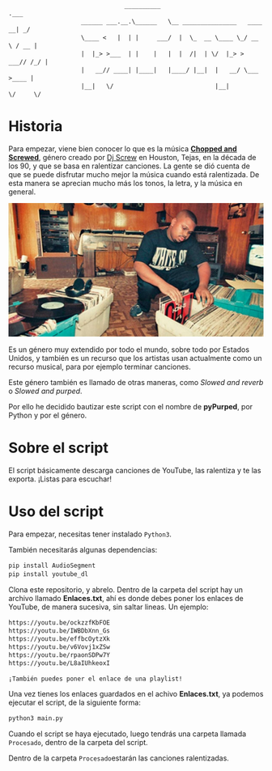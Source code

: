 ```art
                                __________                               .___
                    ______ ___.__.\______   \__ _______________   ____   __| _/
                    \____ <   |  | |     ___/  |  \_  __ \____ \_/ __ \ / __ |
                    |  |_> >___  | |    |   |  |  /|  | \/  |_> >  ___// /_/ |
                    |   __// ____| |____|   |____/ |__|  |   __/ \___  >____ |
                    |__|   \/                            |__|        \/     \/
```

# Historia

Para empezar, viene bien conocer lo que es la música [**Chopped and Screwed**](https://es.wikipedia.org/wiki/Chopped_and_screwed), género creado por [Dj Screw](https://en.wikipedia.org/wiki/DJ_Screw) en Houston, Tejas, en la década de los 90, y que se basa en ralentizar canciones.
La gente se dió cuenta de que se puede disfrutar mucho mejor la música cuando está ralentizada. De esta manera se aprecian mucho más los tonos, la letra, y la música en general.

![Dj Screw](/img/DJ-Screw-1.jpg)

Es un género muy extendido por todo el mundo, sobre todo por Estados Unidos, y también es un recurso que los artistas usan actualmente como un recurso musical, para por ejemplo terminar canciones.

Este género también es llamado de otras maneras, como _Slowed and reverb_ o _Slowed and purped_.

Por ello he decidido bautizar este script con el nombre de **pyPurped**, por Python y por el género.

# Sobre el script

El script básicamente descarga canciones de YouTube, las ralentiza y te las exporta. ¡Listas para escuchar!

# Uso del script

Para empezar, necesitas tener instalado `Python3`.

También necesitarás algunas dependencias:

```python
pip install AudioSegment
pip install youtube_dl
```

Clona este repositorio, y abrelo.
Dentro de la carpeta del script hay un archivo llamado **Enlaces.txt**, ahí es donde debes poner los enlaces de YouTube, de manera sucesiva, sin saltar lineas. Un ejemplo:

```
https://youtu.be/ockzzfKbFOE
https://youtu.be/IWBDbXnn_Gs
https://youtu.be/effbcOytzXk
https://youtu.be/v6Vovj1xZSw
https://youtu.be/rpaonSDPw7Y
https://youtu.be/L8aIUhkeoxI
```

`¡También puedes poner el enlace de una playlist!`

Una vez tienes los enlaces guardados en el achivo **Enlaces.txt**, ya podemos ejecutar el script, de la siguiente forma:

```bash
python3 main.py
```

Cuando el script se haya ejecutado, luego tendrás una carpeta llamada `Procesado`, dentro de la carpeta del script.

Dentro de la carpeta `Procesado`estarán las canciones ralentizadas.
